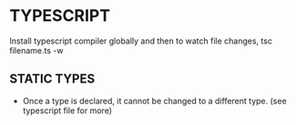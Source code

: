 # TYPESCRIPT

Install typescript compiler globally and then to watch file changes, tsc filename.ts -w

## STATIC TYPES
- Once a type is declared, it cannot be changed to a different type. (see typescript file for more)

